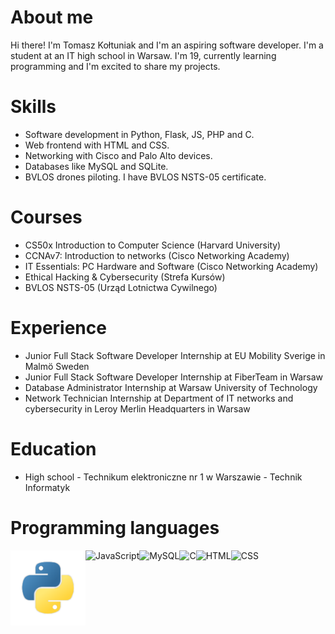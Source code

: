 # About me
Hi there! I'm Tomasz Kołtuniak and I'm an aspiring software developer. I'm a student at an IT high school in Warsaw. I'm 19, currently learning programming and I'm excited to share my projects.

# Skills
- Software development in Python, Flask, JS, PHP and C.
- Web frontend with HTML and CSS.
- Networking with Cisco and Palo Alto devices.
- Databases like MySQL and SQLite.
- BVLOS drones piloting. I have BVLOS NSTS-05 certificate.

# Courses
- CS50x Introduction to Computer Science (Harvard University)
- CCNAv7: Introduction to networks (Cisco Networking Academy)
- IT Essentials: PC Hardware and Software (Cisco Networking Academy)
- Ethical Hacking & Cybersecurity (Strefa Kursów)
- BVLOS NSTS-05 (Urząd Lotnictwa Cywilnego)

# Experience
- Junior Full Stack Software Developer Internship at EU Mobility Sverige in Malmö Sweden
- Junior Full Stack Software Developer Internship at FiberTeam in Warsaw
- Database Administrator Internship at Warsaw University of Technology
- Network Technician Internship at Department of IT networks and cybersecurity in Leroy Merlin Headquarters in Warsaw

# Education
- High school - Technikum elektroniczne nr 1 w Warszawie - Technik Informatyk

# Programming languages
<img align="left" alt="Python" title="Python" height="120px" src="https://raw.githubusercontent.com/github/explore/80688e429a7d4ef2fca1e82350fe8e3517d3494d/topics/python/python.png" />
<img align="left" alt="JavaScript" title="JavaScript" height="120px" src="https://upload.wikimedia.org/wikipedia/commons/thumb/9/99/Unofficial_JavaScript_logo_2.svg/1200px-Unofficial_JavaScript_logo_2.svg.png" />
<img align="left" alt="MySQL" title="MySQL" height="120px" src="https://s3-eu-west-1.amazonaws.com/fs.siteor.com/javatech/files/layout/assan/vavatech/img/content/mysql-logo.jpg" />
<img align="left" alt="C" title="C" height="120px" src="https://upload.wikimedia.org/wikipedia/commons/thumb/1/18/C_Programming_Language.svg/1200px-C_Programming_Language.svg.png" />
<img align="left" alt="HTML" title="HTML" height="120px" src="https://cdn.pixabay.com/photo/2017/08/05/11/16/logo-2582748_960_720.png" />
<img align="left" alt="CSS" title="CSS" height="120px" src="https://cdn.pixabay.com/photo/2017/08/05/11/16/logo-2582747_1280.png" />

